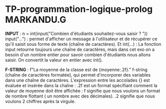 # TP-programmation-logique-prolog MARKANDU.G

**INPUT** :  n = int(input("Combien d'étudiants souhaitez-vous saisir ? "))
input("...") : permet d'afficher un message à l'utilisateur et de récupérer ce qu'il saisit sous forme de texte (chaîne de caractères).
Et int(...) : La fonction input retourne toujours une chaîne de caractères, mais dans cet exo on a besoin d'un nombre entier pour savoir combien d'étudiants nous allons saisir. On convertit la valeur en entier avec int().


**F-STRING** : f"La moyenne de la classe est de {moyenne:.2f}."
f-string (chaîne de caractères formatée), qui permet d'incorporer des variables dans une chaîne de caractères. L'expression entre les accolades {} est évaluée et insérée dans la chaîne :
.2f est un format spécifiant comment la valeur de moyenne doit être affichée :
f signifie que nous voulons un format de nombre flottant ( un nombre avec des décimales).
.2 signifie que nous voulons 2 chiffres après la virgule.
